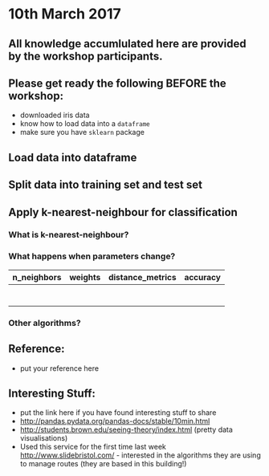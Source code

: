 # 10th March 2017

## All knowledge accumlulated here are provided by the workshop participants.

## Please get ready the following BEFORE the workshop:
- downloaded iris data
- know how to load data into a `dataframe`
- make sure you have `sklearn` package

## Load data into dataframe

## Split data into training set and test set

## Apply k-nearest-neighbour for classification

### What is k-nearest-neighbour?

### What happens when parameters change?

| n_neighbors | weights | distance_metrics | accuracy |
|-------------|---------|------------------|----------|
|||||
|||||
|||||
|||||
|||||
|||||
|||||


### Other algorithms?


## Reference:
- put your reference here


## Interesting Stuff:
- put the link here if you have found interesting stuff to share
 - http://pandas.pydata.org/pandas-docs/stable/10min.html
 - http://students.brown.edu/seeing-theory/index.html (pretty data visualisations)
 - Used this service for the first time last week http://www.slidebristol.com/  - interested in the algorithms they are using to manage routes (they are based in this building!)
